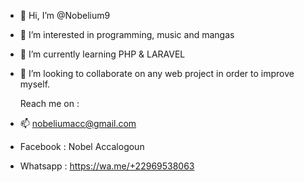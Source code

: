 - 👋 Hi, I’m @Nobelium9

- 👀 I’m interested in programming, music and mangas

- 🌱 I’m currently learning PHP & LARAVEL

- 💞️ I’m looking to collaborate on any web project in order to improve myself.

  Reach me on : 

- 📫 nobeliumacc@gmail.com

- Facebook : Nobel Accalogoun

- Whatsapp : https://wa.me/+22969538063


<!---
Nobelium9/Nobelium9 is a ✨ special ✨ repository because its `README.md` (this file) appears on your GitHub profile.
You can click the Preview link to take a look at your changes.
--->
